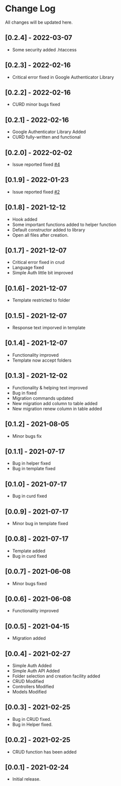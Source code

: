 # Change Log
All changes will be updated here.

## [0.2.4] - 2022-03-07
- Some security added .htaccess

## [0.2.3] - 2022-02-16
- Critical error fixed in Google Authenticator Library

## [0.2.2] - 2022-02-16
- CURD minor bugs fixed  

## [0.2.1] - 2022-02-16
- Google Authenticator Library Added
- CURD fully-written and functional


## [0.2.0] - 2022-02-02
- Issue reported fixed [#4](https://github.com/SyedMuradAliShah/codeigniter-3-files-creator/issues/4)

## [0.1.9] - 2022-01-23
- Issue reported fixed [#2](https://github.com/SyedMuradAliShah/codeigniter-3-files-creator/issues/2)

## [0.1.8] - 2021-12-12
- Hook added
- Some important functions added to helper function
- Default constructor added to library
- Open all files after creation.

## [0.1.7] - 2021-12-07
- Critical error fixed in crud
- Language fixed
- Simple Auth little bit improved

## [0.1.6] - 2021-12-07
- Template restricted to folder

## [0.1.5] - 2021-12-07
- Response text imporved in template

## [0.1.4] - 2021-12-07
- Functionality improved
- Template now accept folders
  
## [0.1.3] - 2021-12-02
- Functionality & helping text improved
- Bug in fixed
- Migration commands updated
- New migration add column to table added
- New migration renew column in table added

## [0.1.2] - 2021-08-05
- Minor bugs fix

## [0.1.1] - 2021-07-17
- Bug in helper fixed
- Bug in template fixed

## [0.1.0] - 2021-07-17
- Bug in curd fixed

## [0.0.9] - 2021-07-17
- Minor bug in template fixed

## [0.0.8] - 2021-07-17
- Template added
- Bug in curd fixed

## [0.0.7] - 2021-06-08
- Minor bugs fixed

## [0.0.6] - 2021-06-08
- Functionality improved

## [0.0.5] - 2021-04-15
- Migration added

## [0.0.4] - 2021-02-27
- Simple Auth Added
- Simple Auth API Added
- Folder selection and creation facility added
- CRUD Modified
- Controllers Modified
- Models Modified

## [0.0.3] - 2021-02-25
- Bug in CRUD fixed.
- Bug in Helper fixed.

## [0.0.2] - 2021-02-25
- CRUD function has been added

## [0.0.1] - 2021-02-24
- Initial release.
